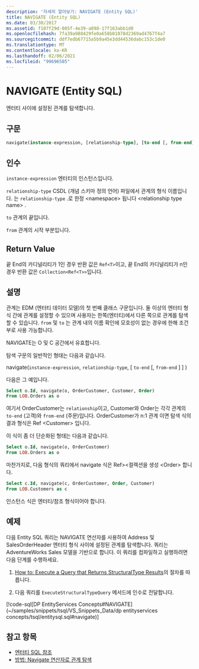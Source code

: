 ```yaml
---
description: '자세히 알아보기: NAVIGATE (Entity SQL)'
title: NAVIGATE (Entity SQL)
ms.date: 03/30/2017
ms.assetid: f107f29d-005f-4e39-a898-17f163abb1d0
ms.openlocfilehash: 7fa39a988429fe0a658b01078d2369ad4767f4a7
ms.sourcegitcommit: ddf7edb67715a5b9a45e3dd44536dabc153c1de0
ms.translationtype: MT
ms.contentlocale: ko-KR
ms.lasthandoff: 02/06/2021
ms.locfileid: "99696505"
---
```

# <a name="navigate-entity-sql"></a>NAVIGATE (Entity SQL)

엔터티 사이에 설정된 관계를 탐색합니다.

## <a name="syntax"></a>구문

```sql
navigate(instance-expression, [relationship-type], [to-end [, from-end] ])
```

## <a name="arguments"></a>인수

`instance-expression` 엔터티의 인스턴스입니다.

`relationship-type` CSDL (개념 스키마 정의 언어) 파일에서 관계의 형식 이름입니다. 는 `relationship-type` .로 한정 \<namespace> 됩니다 \<relationship type name> .

`to` 관계의 끝입니다.

`from` 관계의 시작 부분입니다.

## <a name="return-value"></a>Return Value

끝 End의 카디널리티가 1인 경우 반환 값은 `Ref<T>`이고, 끝 End의 카디널리티가 n인 경우 반환 값은 `Collection<Ref<T>>`입니다.

## <a name="remarks"></a>설명

관계는 EDM (엔터티 데이터 모델)의 첫 번째 클래스 구문입니다. 둘 이상의 엔터티 형식 간에 관계를 설정할 수 있으며 사용자는 한쪽(엔터티)에서 다른 쪽으로 관계를 탐색할 수 있습니다. `from` 및 `to` 는 관계 내의 이름 확인에 모호성이 없는 경우에 한해 조건부로 사용 가능합니다.

NAVIGATE는 O 및 C 공간에서 유효합니다.

탐색 구문의 일반적인 형태는 다음과 같습니다.

navigate(`instance-expression`, `relationship-type`, [ `to-end` [, `from-end` ] ] )

다음은 그 예입니다. 

```sql
Select o.Id, navigate(o, OrderCustomer, Customer, Order)
From LOB.Orders as o
```

여기서 OrderCustomer는 `relationship`이고, Customer와 Order는 각각 관계의 `to-end` (고객)와 `from-end` (주문)입니다. OrderCustomer가 n:1 관계 이면 탐색 식의 결과 형식은 Ref \<Customer> 입니다.

이 식이 좀 더 단순화된 형태는 다음과 같습니다.

```sql
Select o.Id, navigate(o, OrderCustomer)
From LOB.Orders as o
```

마찬가지로, 다음 형식의 쿼리에서 navigate 식은 Ref><컬렉션을 생성 \<Order> 합니다.

```sql
Select c.Id, navigate(c, OrderCustomer, Order, Customer)
From LOB.Customers as c
```

인스턴스 식은 엔터티/참조 형식이어야 합니다.

## <a name="example"></a>예제

다음 Entity SQL 쿼리는 NAVIGATE 연산자를 사용하여 Address 및 SalesOrderHeader 엔터티 형식 사이에 설정된 관계를 탐색합니다. 쿼리는 AdventureWorks Sales 모델을 기반으로 합니다. 이 쿼리를 컴파일하고 실행하려면 다음 단계를 수행하세요.

1. [How to: Execute a Query that Returns StructuralType Results](../how-to-execute-a-query-that-returns-structuraltype-results.md)의 절차를 따릅니다.

2. 다음 쿼리를 `ExecuteStructuralTypeQuery` 메서드에 인수로 전달합니다.

 [!code-sql[DP EntityServices Concepts#NAVIGATE](~/samples/snippets/tsql/VS_Snippets_Data/dp entityservices concepts/tsql/entitysql.sql#navigate)]

## <a name="see-also"></a>참고 항목

- [엔터티 SQL 참조](entity-sql-reference.md)
- [방법: Navigate 연산자로 관계 탐색](navigate-entity-sql.md)
